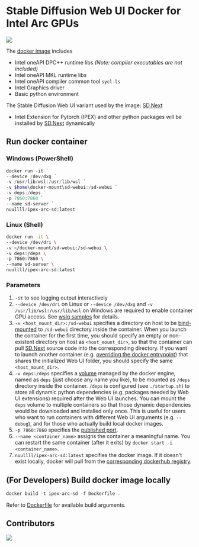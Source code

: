 # Stable Diffusion Web UI Docker for Intel Arc GPUs

<a href="https://hub.docker.com/r/nuullll/ipex-arc-sd">
  <img src="https://img.shields.io/docker/pulls/nuullll/ipex-arc-sd" />
</a>

The [docker image](https://hub.docker.com/r/nuullll/ipex-arc-sd) includes
- Intel oneAPI DPC++ runtime libs _(Note: compiler executables are not included)_
- Intel oneAPI MKL runtime libs
- Intel oneAPI compiler common tool `sycl-ls`
- Intel Graphics driver
- Basic python environment

The Stable Diffusion Web UI variant used by the image: [SD.Next](https://github.com/vladmandic/automatic)

- Intel Extension for Pytorch (IPEX) and other python packages will be installed by [SD.Next](https://github.com/vladmandic/automatic) dynamically

## Run docker container

### Windows (PowerShell)

```powershell
docker run -it `
--device /dev/dxg `
-v /usr/lib/wsl:/usr/lib/wsl `
-v $home\docker-mount\sd-webui:/sd-webui `
-v deps:/deps `
-p 7860:7860 `
--name sd-server `
nuullll/ipex-arc-sd:latest
```

### Linux (Shell)

```sh
docker run -it \
--device /dev/dri \
-v ~/docker-mount/sd-webui:/sd-webui \
-v deps:/deps \
-p 7860:7860 \
--name sd-server \
nuullll/ipex-arc-sd:latest
```

### Parameters

1. `-it` to see logging output interactively
2. `--device /dev/dri` on Linux or `--device /dev/dxg` and `-v /usr/lib/wsl:/usr/lib/wsl` on Windows are required to enable container GPU access. See [wslg samples](https://github.com/microsoft/wslg/blob/main/samples/container/Containers.md#containerized-applications-access-to-the-vgpu) for details.
3. `-v <host_mount_dir>:/sd-webui` specifies a directory on host to be [bind-mounted](https://docs.docker.com/storage/bind-mounts/) to `/sd-webui` directory inside the container. When you launch the container for the first time, you should specify an empty or non-existent directory on host as `<host_mount_dir>`, so that the container can pull [SD.Next](https://github.com/vladmandic/automatic) source code into the corresponding directory. If you want to launch another container (e.g. [overriding the docker entrypoint](https://docs.docker.com/engine/reference/run/#entrypoint-default-command-to-execute-at-runtime)) that shares the initialized Web UI folder, you should specify the same `<host_mount_dir>`.
4. `-v deps:/deps` specifies a [volume](https://docs.docker.com/storage/volumes/) managed by the docker engine, named as `deps` (just choose any name you like), to be mounted as `/deps` directory inside the container. `/deps` is configured (see `./startup.sh`) to store all dynamic python dependencies (e.g. packages needed by Web UI extensions) required after the Web UI launches. You can mount the `deps` volume to multiple containers so that those dynamic dependencies would be downloaded and installed only once. This is useful for users who want to run containers with different Web UI arguments (e.g. `--debug`), and for those who actually build local docker images.
5. `-p 7860:7860` specifies the [published port](https://docs.docker.com/network/).
6. `--name <container_name>` assigns the container a meaningful name. You can restart the same container (after it exits) by `docker start -i <container_name>`.
7. `nuullll/ipex-arc-sd:latest` specifies the docker image. If it doesn't exist locally, docker will pull from the [corresponding dockerhub registry](https://hub.docker.com/r/nuullll/ipex-arc-sd).

## (For Developers) Build docker image locally

```powershell
docker build -t ipex-arc-sd -f Dockerfile .
```

Refer to [Dockerfile](./Dockerfile) for available build arguments.

## Contributors

<a href="https://github.com/Nuullll/ipex-sd-docker-for-arc-gpu/graphs/contributors">
  <img src="https://contrib.rocks/image?repo=Nuullll/ipex-sd-docker-for-arc-gpu" />
</a>

